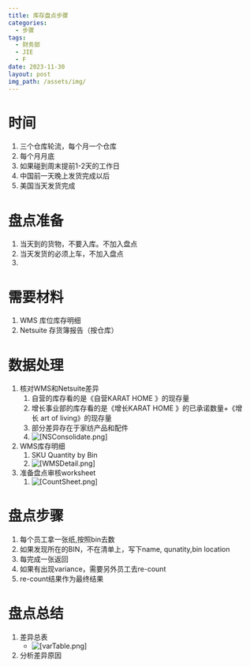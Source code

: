```yaml
---
title: 库存盘点步骤
categories:
  - 步骤
tags:
  - 财务部
  - JIE
  - F
date: 2023-11-30
layout: post
img_path: /assets/img/
---
```


# 时间

1. 三个仓库轮流，每个月一个仓库
2. 每个月月底
3. 如果碰到周末提前1-2天的工作日
4. 中国前一天晚上发货完成以后
5. 美国当天发货完成

# 盘点准备
1. 当天到的货物，不要入库。不加入盘点
2. 当天发货的必须上车，不加入盘点
3. 

# 需要材料

1. WMS 库位库存明细
2. Netsuite  存货簿报告（按仓库）

# 数据处理

1. 核对WMS和Netsuite差异
	1. 自营的库存看的是《自营KARAT HOME 》的现存量
	2. 增长事业部的库存看的是《增长KARAT HOME 》的已承诺数量+《增长 art of living》的现存量
	3. 部分差异存在于家纺产品和配件
	4. ![[NSConsolidate.png]](NSConsolidate.png)
2. WMS库存明细
	1. SKU Quantity by Bin
	2. ![[WMSDetail.png]](WMSDetail.png)
3. 准备盘点审核worksheet
	1. ![[CountSheet.png]](CountSheet.png)
# 盘点步骤

1. 每个员工拿一张纸,按照bin去数
2. 如果发现所在的BIN，不在清单上，写下name, qunatity,bin location
3. 每完成一张返回
4. 如果有出现variance，需要另外员工去re-count
5. re-count结果作为最终结果

# 盘点总结

1. 差异总表
	- ![[varTable.png]](varTable.png) 
1. 分析差异原因